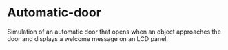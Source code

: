 # Automatic-door
Simulation of an automatic door that opens when an object approaches the door and displays a welcome message on an LCD panel.
